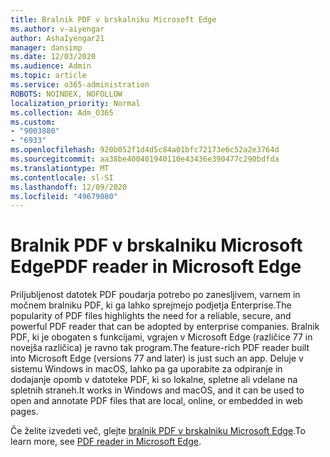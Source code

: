 ```yaml
---
title: Bralnik PDF v brskalniku Microsoft Edge
ms.author: v-aiyengar
author: AshaIyengar21
manager: dansimp
ms.date: 12/03/2020
ms.audience: Admin
ms.topic: article
ms.service: o365-administration
ROBOTS: NOINDEX, NOFOLLOW
localization_priority: Normal
ms.collection: Adm_O365
ms.custom:
- "9003880"
- "6933"
ms.openlocfilehash: 920b052f1d4d5c84a01bfc72173e6c52a2e3764d
ms.sourcegitcommit: aa38be400401940110e43436e390477c290bdfda
ms.translationtype: MT
ms.contentlocale: sl-SI
ms.lasthandoff: 12/09/2020
ms.locfileid: "49679080"
---
```

# <a name="pdf-reader-in-microsoft-edge"></a><span data-ttu-id="ab88c-102">Bralnik PDF v brskalniku Microsoft Edge</span><span class="sxs-lookup"><span data-stu-id="ab88c-102">PDF reader in Microsoft Edge</span></span>

<span data-ttu-id="ab88c-103">Priljubljenost datotek PDF poudarja potrebo po zanesljivem, varnem in močnem bralniku PDF, ki ga lahko sprejmejo podjetja Enterprise.</span><span class="sxs-lookup"><span data-stu-id="ab88c-103">The popularity of PDF files highlights the need for a reliable, secure, and powerful PDF reader that can be adopted by enterprise companies.</span></span> <span data-ttu-id="ab88c-104">Bralnik PDF, ki je obogaten s funkcijami, vgrajen v Microsoft Edge (različice 77 in novejša različica) je ravno tak program.</span><span class="sxs-lookup"><span data-stu-id="ab88c-104">The feature-rich PDF reader built into Microsoft Edge (versions 77 and later) is just such an app.</span></span> <span data-ttu-id="ab88c-105">Deluje v sistemu Windows in macOS, lahko pa ga uporabite za odpiranje in dodajanje opomb v datoteke PDF, ki so lokalne, spletne ali vdelane na spletnih straneh.</span><span class="sxs-lookup"><span data-stu-id="ab88c-105">It works in Windows and macOS, and it can be used to open and annotate PDF files that are local, online, or embedded in web pages.</span></span>

<span data-ttu-id="ab88c-106">Če želite izvedeti več, glejte [bralnik PDF v brskalniku Microsoft Edge](https://go.microsoft.com/fwlink/?linkid=2140005).</span><span class="sxs-lookup"><span data-stu-id="ab88c-106">To learn more, see [PDF reader in Microsoft Edge](https://go.microsoft.com/fwlink/?linkid=2140005).</span></span>
